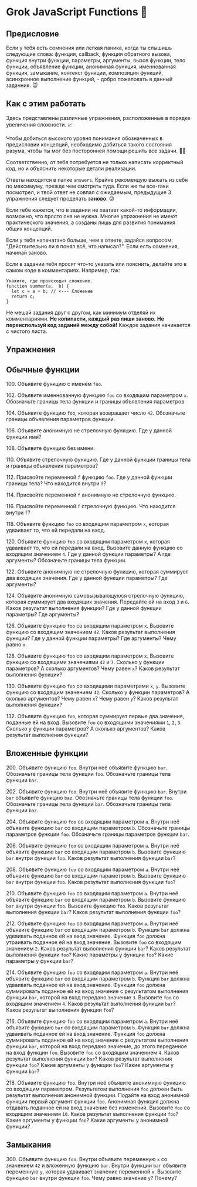 # Grok JavaScript Functions :baby_chick:

## Предисловие

Если у тебя есть сомнения или легкая паника, когда ты слышишь следующие слова: функция, callback, функция обратного вызова, функция внутри функции, параметры, аргументы, вызов функции, тело функции, объявление функции, анонимная функция, именнованная функция, замыкание, контекст функции, композиция функций, асинхронное выполнение функций, - добро пожаловать в данный задачник. :mouse:

## Как с этим работать

Здесь представлены различные упражнения, расположенные в порядке увеличения сложности. :chart_with_upwards_trend:

Чтобы добиться высокого уровня понимания обозначенных в предисловии концепций, необходимо добиться такого состояния разума, чтобы ты мог без посторонней помощи решить все задачи. :man_with_turban:

Соответственно, от тебя потребуется не только написать корректный код, но и объяснить некоторые детали реализации.

Ответы находятся в папке `answers`. Крайне рекомендую выжать из себя по максимуму, прежде чем смотреть туда.
Если же ты все-таки посмотрел, и твой ответ не совпал с ожидаемым, предыдущие 3 упражнения следует проделать **заново**. :rage:

Если тебе кажется, что в задании не хватает какой-то информации, возможно, что просто она не нужна. Многие упражнения не имеют практического значения, а созданы лишь для развития понимания общих концепций.

Если у тебя напечатано больше, чем в ответе, задайся вопросом: "Действительно ли я понял всё, что написал?". Если есть сомнения, начинай заново.

Если в задании тебя просят что-то указать или пояснить, делайте это в самом коде в комментариях. Например, так:
```
Укажите, где происходит сложение.
function summer(a,  b) {
  let c = a + b; // <--- Сложение
  return c;
}
```

Не мешай задания друг с другом, как минимум отделяй их комментариями. **Не копипасти, каждый раз пиши заново.**
**Не переиспользуй код заданий между собой!** Каждое задания начинается с чистого листа.

## Упражнения

## Обычные функции

100\. Объявите функцию с именем `foo`.

102\. Объявите именнованную функцию `foo` со входящим параметром `x`. Обозначьте границы тела функции и границы объявления параметров

104\. Объявите функцию `foo`, которая возвращает число `42`. Обозначьте границы объявления параметров функции.

106\. Объявите анонимную не стрелочную функцию. Где у данной функции имя?

108\. Объявите функцию без имени.

110\. Объявите стрелочную функцию. Где у данной функции границы тела и границы объявления параметров?

112\. Присвойте переменной `f` функцию `foo`. Где у данной функции границы тела? Что находится внутри `f`?

114\. Присвойте переменной `f` анонимную не стрелочную функцию.

116\. Присвойте переменной `f` стрелочную функцию. Что находится внутри `f`?

118\. Объявите функцию `foo` со входящим параметром `x`, которая удваивает то, что ей передали на вход.

120\. Объявите функцию `foo` со входящим параметром `x`, которая удваивает то, что ей передали на вход. Вызовите данную функцию со входящим значением `4`. Где у данной функции параметры? А где аргументы? Обозначьте границы тела функции.

122\. Объявите анонимную не стрелочную функцию, которая суммирует два входящих значения. Где у данной функции параметры? Где аргументы?

124\. Объявите анонимную самовызывающуюся стрелочную функцию, которая суммирует два входящих значения. Передайте ей на вход `3` и `6`. Каков результат выполнения функции? Где у данной функции параметры? Где аргументы?

126\. Объявите функцию `foo` со входящим параметром `x`. Вызовите функцию со входящим значением `42`. Каков результат выполнения функции? Где у данной функции параметры? Где аргументы? Чему равно `x`.

128\. Объявите функцию `foo` со входящим параметром `x`.  Вызовите функцию со входящими значениями `42` и `7`. Сколько у функции параметров? А сколько аргументов? Чему равен `x`? Каков результат выполнения функции?

130\. Объявите функцию `foo` со входящими параметрами `x`, `y`. Вызовите функцию со входящим значением `42`. Сколько у функции параметров? А сколько аргументов? Чему равен `x`? Чему равен `y`? Каков результат выполнения функции?

132\. Объявите функцию `foo`, которая суммирует первые два значения, поданные ей на вход. Вызовите `foo` со входящими значениями `1`, `2`, `3`. Сколько у функции параметров? А сколько аргументов? Каков результат выполнения функции?

## Вложенные функции

200\. Объявите функцию `foo`. Внутри неё объявите функцию `bar`. Обозначьте границы тела функции `foo`. Обозначьте границы тела функции `bar`.

202\. Объявите функцию `foo`. Внутри неё объявите функцию `bar`. Внутри `bar` объявите функцию `baz`. Обозначьте границы тела функции `foo`. Обозначьте границы тела функции `bar`. Обозначьте границы тела функции `baz`.

204\. Объявите функцию `foo` со входящим параметром `a`. Внутри неё объявите функцию `bar` со входящим параметром `b`. Обозначьте границы параметров функции `foo`. Обозначьте границы параметров функции `bar`. 

206\. Объявите функцию `foo` со входящим параметром `a`. Внутри неё объявите функцию `bar` со входящим параметром `b`. Вызовите функцию `bar` внутри функции `foo`. Каков результат выполнения функции `bar`?

208\. Объявите функцию `foo` со входящим параметром `a`. Внутри неё объявите функцию `bar` со входящим параметром `b`. Вызовите функцию `bar` внутри функции `foo`. Каков результат выполнения функции `foo`?

210\. Объявите функцию `foo` со входящим параметром `a`. Внутри неё объявите функцию `bar` со входящим параметром `b`. Вызовите функцию `bar` внутри функции `foo`. Вызовите функцию `foo`. Каков результат выполнения функции `bar`? Каков результат выполнения функции `foo`?

212\. Объявите функцию `foo` со входящим параметром `a`. Внутри неё объявите функцию `bar` со входящим параметром `b`. Функция `bar` должна удваивать поданное ей на вход значение. Функция `foo` должна утраивать поданное ей на вход значение. Вызовите `foo` со входящим значением `2`. Каков результат выполнения функции `bar`? Каков результат выполнения функции `foo`? Какие параметры у функции `foo`? Какие параметры у функции `bar`?

214\. Объявите функцию `foo` со входящим параметром `a`. Внутри неё объявите функцию `bar` со входящим параметром `b`. Функция `bar` должна удваивать поданное ей на вход значение. Функция `foo` должна суммировать поданное ей на вход значение с результатом выполнения функции `bar`, которой на вход передано значение `3`. Вызовите `foo` со входящим значением `4`. Каков результат выполнения функции `bar`? Каков результат выполнения функции `foo`?

216\. Объявите функцию `foo` со входящим параметром `a`. Внутри неё объявите функцию `bar` со входящим параметром `b`. Функция `bar` должна удваивать поданное ей на вход значение. Функция `foo` должна суммировать поданное ей на вход значение с результатом выполнения функции `bar`, которой на вход передано значение, до этого переданное на вход функции `foo`. Вызовите `foo` со входящим значением `4`. Каков результат выполнения функции `bar`? Каков результат выполнения функции `foo`? Какие аргументы у функции `foo`? Какие аргументы у функции `bar`?

218\. Объявите функцию `foo`. Внутри неё объявите анонимную функцию со входящим параметром. Результатом выполнения `foo` должен быть результат выполнения анонимной функции. Подайте на вход анонимной функции первый аргумент функции `foo`. Анонимная функция должна отдавать поданное ей на вход значение без изменений. Вызовите `foo` со входящим значением `10`. Каков результат выполнения функции `foo`? Какие аргументы у функции `foo`? Какие аргументы у анонимной функции?

## Замыкания

300\. Объявите функцию `foo`. Внутри объявите переменную `x` со значением `42` и вложенную функцию `bar`. Внутри функции `bar` объявите переменную `y`, которая удваивает значение переменной `x`. Вызовите функцию `bar` внутри функции `foo`. Чему равно значение `y`? Почему?

